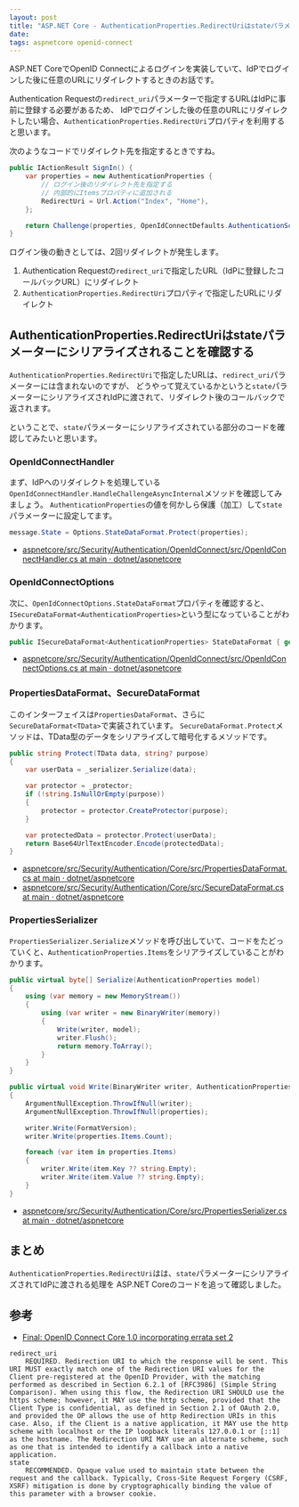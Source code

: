 ```yaml
---
layout: post
title: "ASP.NET Core - AuthenticationProperties.RedirectUriはstateパラメーターにシリアライズされる"
date: 
tags: aspnetcore openid-connect
---
```


ASP.NET CoreでOpenID Connectによるログインを実装していて、IdPでログインした後に任意のURLにリダイレクトするときのお話です。

Authentication Requestの`redirect_uri`パラメーターで指定するURLはIdPに事前に登録する必要があるため、
IdPでログインした後の任意のURLにリダイレクトしたい場合、`AuthenticationProperties.RedirectUri`プロパティを利用すると思います。

次のようなコードでリダイレクト先を指定するときですね。

```cs
public IActionResult SignIn() {
    var properties = new AuthenticationProperties {
        // ログイン後のリダイレクト先を指定する
        // 内部的にItemsプロパティに追加される
        RedirectUri = Url.Action("Index", "Home"),
    };

    return Challenge(properties, OpenIdConnectDefaults.AuthenticationScheme);
}
```

ログイン後の動きとしては、2回リダイレクトが発生します。
1. Authentication Requestの`redirect_uri`で指定したURL（IdPに登録したコールバックURL）にリダイレクト
2. `AuthenticationProperties.RedirectUri`プロパティで指定したURLにリダイレクト

## AuthenticationProperties.RedirectUriはstateパラメーターにシリアライズされることを確認する

`AuthenticationProperties.RedirectUri`で指定したURLは、`redirect_uri`パラメーターには含まれないのですが、
どうやって覚えているかというと`state`パラメーターにシリアライズされIdPに渡されて、リダイレクト後のコールバックで返されます。

ということで、`state`パラメーターにシリアライズされている部分のコードを確認してみたいと思います。

### OpenIdConnectHandler

まず、IdPへのリダイレクトを処理している`OpenIdConnectHandler.HandleChallengeAsyncInternal`メソッドを確認してみましょう。
`AuthenticationProperties`の値を何かしら保護（加工）して`state`パラメーターに設定してます。

```cs
message.State = Options.StateDataFormat.Protect(properties);
```

- [aspnetcore/src/Security/Authentication/OpenIdConnect/src/OpenIdConnectHandler.cs at main · dotnet/aspnetcore](https://github.com/dotnet/aspnetcore/blob/main/src/Security/Authentication/OpenIdConnect/src/OpenIdConnectHandler.cs#L480)

### OpenIdConnectOptions

次に、`OpenIdConnectOptions.StateDataFormat`プロパティを確認すると、`ISecureDataFormat<AuthenticationProperties>`という型になっていることがわかります。

```cs
public ISecureDataFormat<AuthenticationProperties> StateDataFormat { get; set; } = default!;
```

- [aspnetcore/src/Security/Authentication/OpenIdConnect/src/OpenIdConnectOptions.cs at main · dotnet/aspnetcore](https://github.com/dotnet/aspnetcore/blob/main/src/Security/Authentication/OpenIdConnect/src/OpenIdConnectOptions.cs#L263)

### PropertiesDataFormat、SecureDataFormat

このインターフェイスは`PropertiesDataFormat`、さらに`SecureDataFormat<TData>`で実装されています。
`SecureDataFormat.Protect`メソッドは、TData型のデータをシリアライズして暗号化するメソッドです。

```cs
public string Protect(TData data, string? purpose)
{
    var userData = _serializer.Serialize(data);

    var protector = _protector;
    if (!string.IsNullOrEmpty(purpose))
    {
        protector = protector.CreateProtector(purpose);
    }

    var protectedData = protector.Protect(userData);
    return Base64UrlTextEncoder.Encode(protectedData);
}
```

- [aspnetcore/src/Security/Authentication/Core/src/PropertiesDataFormat.cs at main · dotnet/aspnetcore](https://github.com/dotnet/aspnetcore/blob/main/src/Security/Authentication/Core/src/PropertiesDataFormat.cs)
- [aspnetcore/src/Security/Authentication/Core/src/SecureDataFormat.cs at main · dotnet/aspnetcore](https://github.com/dotnet/aspnetcore/blob/main/src/Security/Authentication/Core/src/SecureDataFormat.cs#L35-L47)

### PropertiesSerializer

`PropertiesSerializer.Serialize`メソッドを呼び出していて、コードをたどっていくと、`AuthenticationProperties.Items`をシリアライズしていることがわかります。

```cs
public virtual byte[] Serialize(AuthenticationProperties model)
{
    using (var memory = new MemoryStream())
    {
        using (var writer = new BinaryWriter(memory))
        {
            Write(writer, model);
            writer.Flush();
            return memory.ToArray();
        }
    }
}

public virtual void Write(BinaryWriter writer, AuthenticationProperties properties)
{
    ArgumentNullException.ThrowIfNull(writer);
    ArgumentNullException.ThrowIfNull(properties);

    writer.Write(FormatVersion);
    writer.Write(properties.Items.Count);

    foreach (var item in properties.Items)
    {
        writer.Write(item.Key ?? string.Empty);
        writer.Write(item.Value ?? string.Empty);
    }
}
```

- [aspnetcore/src/Security/Authentication/Core/src/PropertiesSerializer.cs at main · dotnet/aspnetcore](https://github.com/dotnet/aspnetcore/blob/main/src/Security/Authentication/Core/src/PropertiesSerializer.cs#L33-L58)

## まとめ

`AuthenticationProperties.RedirectUri`はは、`state`パラメーターにシリアライズされてIdPに渡される処理を
ASP.NET Coreのコードを追って確認しました。

## 参考
- [Final: OpenID Connect Core 1.0 incorporating errata set 2](https://openid.net/specs/openid-connect-core-1_0.html#AuthRequest)
```
redirect_uri
    REQUIRED. Redirection URI to which the response will be sent. This URI MUST exactly match one of the Redirection URI values for the Client pre-registered at the OpenID Provider, with the matching performed as described in Section 6.2.1 of [RFC3986] (Simple String Comparison). When using this flow, the Redirection URI SHOULD use the https scheme; however, it MAY use the http scheme, provided that the Client Type is confidential, as defined in Section 2.1 of OAuth 2.0, and provided the OP allows the use of http Redirection URIs in this case. Also, if the Client is a native application, it MAY use the http scheme with localhost or the IP loopback literals 127.0.0.1 or [::1] as the hostname. The Redirection URI MAY use an alternate scheme, such as one that is intended to identify a callback into a native application. 
state
    RECOMMENDED. Opaque value used to maintain state between the request and the callback. Typically, Cross-Site Request Forgery (CSRF, XSRF) mitigation is done by cryptographically binding the value of this parameter with a browser cookie. 
```
